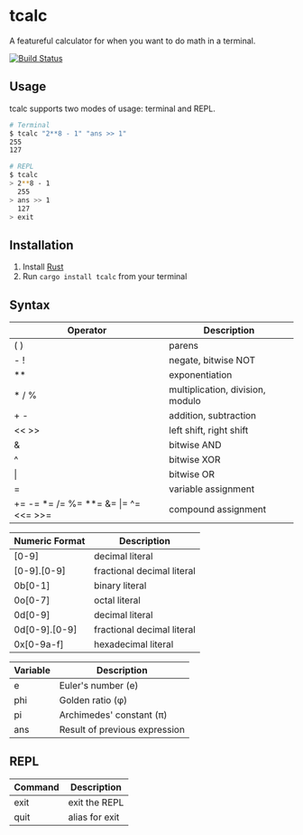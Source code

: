 # tcalc
A featureful calculator for when you want to do math in a terminal.

[![Build Status](https://travis-ci.org/dubrowgn/tcalc.svg?branch=master)](https://travis-ci.org/dubrowgn/tcalc)

## Usage
tcalc supports two modes of usage: terminal and REPL.

```bash
# Terminal
$ tcalc "2**8 - 1" "ans >> 1"
255
127
```

```bash
# REPL
$ tcalc
> 2**8 - 1
  255
> ans >> 1
  127
> exit
```

## Installation

1. Install [Rust](https://www.rust-lang.org/en-US/install.html)
2. Run `cargo install tcalc` from your terminal

## Syntax

| Operator | Description                                                  |
|----------|--------------------------------------------------------------|
| ( )                                  | parens                           |
| - !                                  | negate, bitwise NOT              |
| \*\*                                 | exponentiation                   |
| * / %                                | multiplication, division, modulo |
| + -                                  | addition, subtraction            |
| << >>                                | left shift, right shift          |
| &                                    | bitwise AND                      |
| ^                                    | bitwise XOR                      |
| \|                                   | bitwise OR                       |
| =                                    | variable assignment              |
| += -= *= /= %= **= &= \|= ^= <<= >>= | compound assignment              |

| Numeric Format | Description                |
|----------------|----------------------------|
| [0-9]          | decimal literal            |
| [0-9].[0-9]    | fractional decimal literal |
| 0b[0-1]        | binary literal             |
| 0o[0-7]        | octal literal              |
| 0d[0-9]        | decimal literal            |
| 0d[0-9].[0-9]  | fractional decimal literal |
| 0x[0-9a-f]     | hexadecimal literal        |

| Variable | Description                   |
|----------|-------------------------------|
| e        | Euler's number (e)            |
| phi      | Golden ratio (φ)              |
| pi       | Archimedes' constant (π)      |
| ans      | Result of previous expression |

## REPL

| Command | Description              |
|---------|--------------------------|
| exit    | exit the REPL            |
| quit    | alias for exit           |
